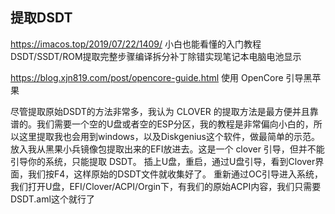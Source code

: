 ## 提取DSDT

https://imacos.top/2019/07/22/1409/  小白也能看懂的入门教程DSDT/SSDT/ROM提取完整步骤编译拆分补丁除错实现笔记本电脑电池显示

https://blog.xjn819.com/post/opencore-guide.html
使用 OpenCore 引导黑苹果


尽管提取原始DSDT的方法非常多，我认为 CLOVER 的提取方法是最方便并且靠谱的。我们需要一个空的U盘或者空的ESP分区，我的教程是非常偏向小白的，所以这里提取我也会用到windows，以及Diskgenius这个软件，做最简单的示范。
放入我从黑果小兵镜像包提取出来的EFI放进去。这是一个 clover 引导，但并不能引导你的系统，只能提取 DSDT。
插上U盘，重启，通过U盘引导，看到Clover界面，我们按F4，这样原始的DSDT文件就收集好了。
重新通过OC引导进入系统，我们打开U盘，EFI/Clover/ACPI/Orgin下，有我们的原始ACPI内容，我们只需要DSDT.aml这个就行了
